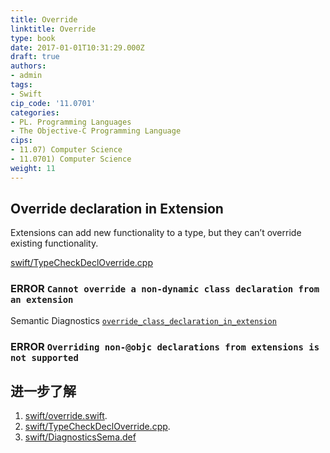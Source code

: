 ```yaml
---
title: Override
linktitle: Override
type: book
date: 2017-01-01T10:31:29.000Z
draft: true
authors:
- admin
tags:
- Swift
cip_code: '11.0701'
categories:
- PL. Programming Languages
- The Objective-C Programming Language
cips:
- 11.07) Computer Science
- 11.0701) Computer Science
weight: 11
---
```


## Override declaration in Extension

Extensions can add new functionality to a type, but they can’t override existing functionality.

[swift/TypeCheckDeclOverride.cpp](https://github.com/apple/swift/blob/a4ba8653a00f66709e82e69adb489a7a0ca204cc/lib/Sema/TypeCheckDeclOverride.cpp#L1889)

### ERROR `Cannot override a non-dynamic class declaration from an extension`

Semantic Diagnostics [`override_class_declaration_in_extension`](https://github.com/apple/swift/blob/main/include/swift/AST/DiagnosticsSema.def#L2587)

### ERROR `Overriding non-@objc declarations from extensions is not supported`

## 进一步了解

1. [swift/override.swift](https://github.com/apple/swift/blob/main/test/decl/inherit/override.swift).
1. [swift/TypeCheckDeclOverride.cpp](https://github.com/apple/swift/blob/a4ba8653a00f66709e82e69adb489a7a0ca204cc/lib/Sema/TypeCheckDeclOverride.cpp).
1. [swift/DiagnosticsSema.def](https://github.com/apple/swift/blob/main/include/swift/AST/DiagnosticsSema.def)